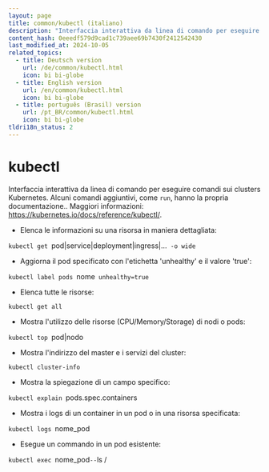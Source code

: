 ```yaml
---
layout: page
title: common/kubectl (italiano)
description: "Interfaccia interattiva da linea di comando per eseguire comandi sui clusters Kubernetes."
content_hash: 0eeedf579d9cad1c739aee69b7430f2412542430
last_modified_at: 2024-10-05
related_topics:
  - title: Deutsch version
    url: /de/common/kubectl.html
    icon: bi bi-globe
  - title: English version
    url: /en/common/kubectl.html
    icon: bi bi-globe
  - title: português (Brasil) version
    url: /pt_BR/common/kubectl.html
    icon: bi bi-globe
tldri18n_status: 2
---
```

# kubectl

Interfaccia interattiva da linea di comando per eseguire comandi sui clusters Kubernetes.
Alcuni comandi aggiuntivi, come `run`, hanno la propria documentazione..
Maggiori informazioni: <https://kubernetes.io/docs/reference/kubectl/>.

- Elenca le informazioni su una risorsa in maniera dettagliata:

`kubectl get `<span class="tldr-var badge badge-pill bg-dark-lm bg-white-dm text-white-lm text-dark-dm font-weight-bold">pod|service|deployment|ingress|...</span>` -o wide`

- Aggiorna il pod specificato con l'etichetta 'unhealthy' e il valore 'true':

`kubectl label pods `<span class="tldr-var badge badge-pill bg-dark-lm bg-white-dm text-white-lm text-dark-dm font-weight-bold">nome</span>` unhealthy=true`

- Elenca tutte le risorse:

`kubectl get all`

- Mostra l'utilizzo delle risorse (CPU/Memory/Storage) di nodi o pods:

`kubectl top `<span class="tldr-var badge badge-pill bg-dark-lm bg-white-dm text-white-lm text-dark-dm font-weight-bold">pod|nodo</span>

- Mostra l'indirizzo del master e i servizi del cluster:

`kubectl cluster-info`

- Mostra la spiegazione di un campo specifico:

`kubectl explain `<span class="tldr-var badge badge-pill bg-dark-lm bg-white-dm text-white-lm text-dark-dm font-weight-bold">pods.spec.containers</span>

- Mostra i logs di un container in un pod o in una risorsa specificata:

`kubectl logs `<span class="tldr-var badge badge-pill bg-dark-lm bg-white-dm text-white-lm text-dark-dm font-weight-bold">nome_pod</span>

- Esegue un commando in un pod esistente:

`kubectl exec `<span class="tldr-var badge badge-pill bg-dark-lm bg-white-dm text-white-lm text-dark-dm font-weight-bold">nome_pod</span>` -- `<span class="tldr-var badge badge-pill bg-dark-lm bg-white-dm text-white-lm text-dark-dm font-weight-bold">ls /</span>
